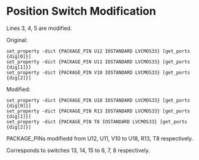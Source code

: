# Position Switch Modification

Lines 3, 4, 5 are modified.

Original: 
```
set_property -dict {PACKAGE_PIN U12 IOSTANDARD LVCMOS33} [get_ports {dig[0]}]
set_property -dict {PACKAGE_PIN U11 IOSTANDARD LVCMOS33} [get_ports {dig[1]}]
set_property -dict {PACKAGE_PIN V10 IOSTANDARD LVCMOS33} [get_ports {dig[2]}]
```

Modified:
```
set_property -dict {PACKAGE_PIN U18 IOSTANDARD LVCMOS33} [get_ports {dig[0]}]
set_property -dict {PACKAGE_PIN R13 IOSTANDARD LVCMOS33} [get_ports {dig[1]}]
set_property -dict {PACKAGE_PIN T8 IOSTANDARD LVCMOS33} [get_ports {dig[2]}]
```

PACKAGE_PINs modifiedd from U12, U11, V10 to U18, R13, T8 respectively.

Corresponds to switches 13, 14, 15 to 6, 7, 8 respectively.
